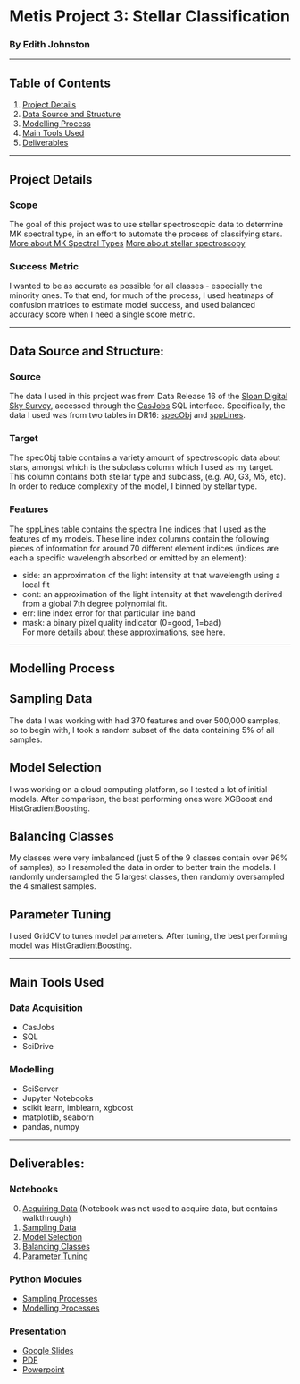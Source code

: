 # Metis Project 3: Stellar Classification
### By Edith Johnston

---
## Table of Contents
1. [Project Details](#project-details)
2. [Data Source and Structure](#data-source-and-structure)
3. [Modelling Process](#modelling-process)
4. [Main Tools Used](#main-tools-used)
5. [Deliverables](#deliverables)

---
## Project Details
### Scope
The goal of this project was to use stellar spectroscopic data to determine MK spectral type, in an effort to automate the process of classifying stars.  
[More about MK Spectral Types](https://starparty.com/topics/astronomy/stars/the-morgan-keenan-system/)
[More about stellar spectroscopy](http://spiff.rit.edu/classes/phys440/lectures/intro_spectra/intro_spectra.html)
### Success Metric
I wanted to be as accurate as possible for all classes - especially the minority ones. To that end, for much of the process, I used heatmaps of confusion matrices to estimate model success, and used balanced accuracy score when I need a single score metric.

---
## Data Source and Structure:
### Source
The data I used in this project was from Data Release 16 of the [Sloan Digital Sky Survey](https://www.sdss.org), accessed through the [CasJobs](https://skyserver.sdss.org/casjobs/) SQL interface. Specifically, the data I used was from two tables in DR16: [specObj](http://skyserver.sdss.org/dr16/en/help/browser/browser.aspx#&&history=description+SpecObj+V) and [sppLines](http://skyserver.sdss.org/dr16/en/help/browser/browser.aspx#&&history=description+sppLines+U).  
### Target
The specObj table contains a variety amount of spectroscopic data about stars, amongst which is the subclass column which I used as my target. This column contains both stellar type and subclass, (e.g. A0, G3, M5, etc). In order to reduce complexity of the model, I binned by stellar type.
### Features
The sppLines table contains the spectra line indices that I used as the features of my models.
These line index columns contain the following pieces of information for around 70 different element indices (indices are each a specific wavelength absorbed or emitted by an element):
- side: an approximation of the light intensity at that wavelength using a local fit
- cont: an approximation of the light intensity at that wavelength derived from a global 7th degree polynomial fit.
- err: line index error for that particular line band
- mask: a binary pixel quality indicator (0=good, 1=bad)  
For more details about these approximations, see [here](https://www.sdss.org/dr16/spectro/sspp_lineindexmeas/).

---
## Modelling Process
## Sampling Data
The data I was working with had 370 features and over 500,000 samples, so to begin with, I took a random subset of the data containing 5% of all samples.  
## Model Selection
I was working on a cloud computing platform, so I tested a lot of initial models. After comparison, the best performing ones were XGBoost and HistGradientBoosting.
## Balancing Classes
My classes were very imbalanced (just 5 of the 9 classes contain over 96% of samples), so I resampled the data in order to better train the models. I randomly undersampled the 5 largest classes, then randomly oversampled the 4 smallest samples.
## Parameter Tuning
I used GridCV to tunes model parameters. After tuning, the best performing model was HistGradientBoosting.

---
## Main Tools Used
### Data Acquisition
- CasJobs
- SQL
- SciDrive
### Modelling
- SciServer
- Jupyter Notebooks
- scikit learn, imblearn, xgboost
- matplotlib, seaborn
- pandas, numpy

---
## Deliverables:
### Notebooks
0. [Acquiring Data](https://github.com/edithalice/stellar_classification/blob/master/0_Data_Acquisition.ipynb) (Notebook was not used to acquire data, but contains walkthrough)
1. [Sampling Data](https://github.com/edithalice/stellar_classification/blob/master/1_Sampling_Data.ipynb)
2. [Model Selection](https://github.com/edithalice/stellar_classification/blob/master/2_Model_Selection.ipynb)
3. [Balancing Classes](https://github.com/edithalice/stellar_classification/blob/master/3_Balancing_Classes.ipynb)
4. [Parameter Tuning](https://github.com/edithalice/stellar_classification/blob/master/4_Parameter_Tuning.ipynb)
### Python Modules
- [Sampling Processes](https://github.com/edithalice/stellar_classification/blob/master/sampling_process.py)
- [Modelling Processes](https://github.com/edithalice/stellar_classification/blob/master/model_processes.py)
### Presentation
- [Google Slides](https://docs.google.com/presentation/d/18RMsiepjmJ7rpHx3ZY8O1-9iLH5Xa2W5g2Orai8yh6s/edit?usp=sharing)
- [PDF]()
- [Powerpoint]()
 
